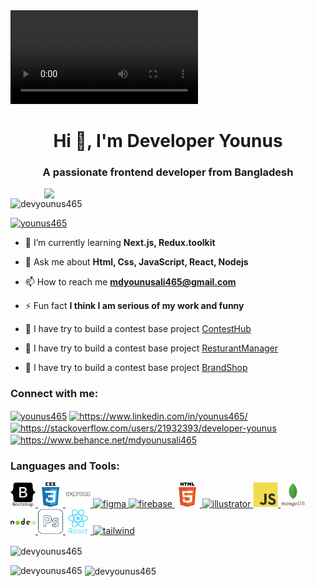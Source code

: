 <video  autoplay>
  <source src="https://github.com/devyounus465/devyounus465/blob/main/Developer%20Younus.mp4" type="video/mp4">
</video>

<h1 align="center">Hi 👋, I'm Developer Younus</h1>
<h3 align="center">A passionate frontend developer from Bangladesh</h3>

  <img src="https://i.ibb.co/YjYFvBw/4717a813263f471b0def42d70c835ad5.gif" width="450px" align="right" >

<p align="left"> <img src="https://komarev.com/ghpvc/?username=devyounus465&label=Profile%20views&color=0e75b6&style=flat" alt="devyounus465" /> </p>



<p align="left"> <a href="https://twitter.com/younus465" target="blank"><img src="https://img.shields.io/twitter/follow/younus465?logo=twitter&style=for-the-badge" alt="younus465" /></a> </p>

- 🌱 I’m currently learning **Next.js, Redux.toolkit**

- 💬 Ask me about **Html, Css, JavaScript, React, Nodejs**

- 📫 How to reach me **mdyounusali465@gmail.com**

- ⚡ Fun fact **I think I am serious of my work and funny**
- 🔭 I have try to build a contest base project [ContestHub](https://contesthub-8e1e8.web.app/)
- 🔭 I have try to build a contest base project [ResturantManager](https://restaurant-manage-23aad.web.app/)
- 🔭 I have try to build a contest base project [BrandShop](https://brand-shop-d5f32.web.app/)


<h3 align="left">Connect with me:</h3>
<p align="left">
<a href="https://twitter.com/younus465" target="blank"><img align="center" src="https://raw.githubusercontent.com/rahuldkjain/github-profile-readme-generator/master/src/images/icons/Social/twitter.svg" alt="younus465" height="30" width="40" /></a>
<a href="https://linkedin.com/in/https://www.linkedin.com/in/younus465/" target="blank"><img align="center" src="https://raw.githubusercontent.com/rahuldkjain/github-profile-readme-generator/master/src/images/icons/Social/linked-in-alt.svg" alt="https://www.linkedin.com/in/younus465/" height="30" width="40" /></a>
<a href="https://stackoverflow.com/users/https://stackoverflow.com/users/21932393/developer-younus" target="blank"><img align="center" src="https://raw.githubusercontent.com/rahuldkjain/github-profile-readme-generator/master/src/images/icons/Social/stack-overflow.svg" alt="https://stackoverflow.com/users/21932393/developer-younus" height="30" width="40" /></a>
<a href="https://www.behance.net/https://www.behance.net/mdyounusali465" target="blank"><img align="center" src="https://raw.githubusercontent.com/rahuldkjain/github-profile-readme-generator/master/src/images/icons/Social/behance.svg" alt="https://www.behance.net/mdyounusali465" height="30" width="40" /></a>
</p>

<h3 align="left">Languages and Tools:</h3>
<p align="left"> <a href="https://getbootstrap.com" target="_blank" rel="noreferrer"> <img src="https://raw.githubusercontent.com/devicons/devicon/master/icons/bootstrap/bootstrap-plain-wordmark.svg" alt="bootstrap" width="40" height="40"/> </a> <a href="https://www.w3schools.com/css/" target="_blank" rel="noreferrer"> <img src="https://raw.githubusercontent.com/devicons/devicon/master/icons/css3/css3-original-wordmark.svg" alt="css3" width="40" height="40"/> </a> <a href="https://expressjs.com" target="_blank" rel="noreferrer"> <img src="https://raw.githubusercontent.com/devicons/devicon/master/icons/express/express-original-wordmark.svg" alt="express" width="40" height="40"/> </a> <a href="https://www.figma.com/" target="_blank" rel="noreferrer"> <img src="https://www.vectorlogo.zone/logos/figma/figma-icon.svg" alt="figma" width="40" height="40"/> </a> <a href="https://firebase.google.com/" target="_blank" rel="noreferrer"> <img src="https://www.vectorlogo.zone/logos/firebase/firebase-icon.svg" alt="firebase" width="40" height="40"/> </a> <a href="https://www.w3.org/html/" target="_blank" rel="noreferrer"> <img src="https://raw.githubusercontent.com/devicons/devicon/master/icons/html5/html5-original-wordmark.svg" alt="html5" width="40" height="40"/> </a> <a href="https://www.adobe.com/in/products/illustrator.html" target="_blank" rel="noreferrer"> <img src="https://www.vectorlogo.zone/logos/adobe_illustrator/adobe_illustrator-icon.svg" alt="illustrator" width="40" height="40"/> </a> <a href="https://developer.mozilla.org/en-US/docs/Web/JavaScript" target="_blank" rel="noreferrer"> <img src="https://raw.githubusercontent.com/devicons/devicon/master/icons/javascript/javascript-original.svg" alt="javascript" width="40" height="40"/> </a> <a href="https://www.mongodb.com/" target="_blank" rel="noreferrer"> <img src="https://raw.githubusercontent.com/devicons/devicon/master/icons/mongodb/mongodb-original-wordmark.svg" alt="mongodb" width="40" height="40"/> </a> <a href="https://nodejs.org" target="_blank" rel="noreferrer"> <img src="https://raw.githubusercontent.com/devicons/devicon/master/icons/nodejs/nodejs-original-wordmark.svg" alt="nodejs" width="40" height="40"/> </a> <a href="https://www.photoshop.com/en" target="_blank" rel="noreferrer"> <img src="https://raw.githubusercontent.com/devicons/devicon/master/icons/photoshop/photoshop-line.svg" alt="photoshop" width="40" height="40"/> </a> <a href="https://reactjs.org/" target="_blank" rel="noreferrer"> <img src="https://raw.githubusercontent.com/devicons/devicon/master/icons/react/react-original-wordmark.svg" alt="react" width="40" height="40"/> </a> <a href="https://tailwindcss.com/" target="_blank" rel="noreferrer"> <img src="https://www.vectorlogo.zone/logos/tailwindcss/tailwindcss-icon.svg" alt="tailwind" width="40" height="40"/> </a> </p>


<p><img align="center" src="https://github-readme-streak-stats.herokuapp.com/?user=devyounus465&" alt="devyounus465" /></p>

<p><img align="left" src="https://github-readme-stats.vercel.app/api/top-langs?username=devyounus465&show_icons=true&locale=en&layout=compact" alt="devyounus465" /></p>

<p>&nbsp;<img align="center" src="https://github-readme-stats.vercel.app/api?username=devyounus465&show_icons=true&locale=en" alt="devyounus465" /></p>


